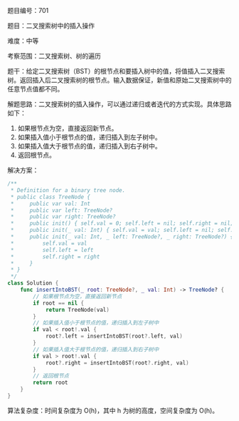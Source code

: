 题目编号：701

题目：二叉搜索树中的插入操作

难度：中等

考察范围：二叉搜索树、树的遍历

题干：给定二叉搜索树（BST）的根节点和要插入树中的值，将值插入二叉搜索树。返回插入后二叉搜索树的根节点。输入数据保证，新值和原始二叉搜索树中的任意节点值都不同。

解题思路：二叉搜索树的插入操作，可以通过递归或者迭代的方式实现。具体思路如下：

1. 如果根节点为空，直接返回新节点。
2. 如果插入值小于根节点的值，递归插入到左子树中。
3. 如果插入值大于根节点的值，递归插入到右子树中。
4. 返回根节点。

解决方案：

```swift
/**
 * Definition for a binary tree node.
 * public class TreeNode {
 *     public var val: Int
 *     public var left: TreeNode?
 *     public var right: TreeNode?
 *     public init() { self.val = 0; self.left = nil; self.right = nil; }
 *     public init(_ val: Int) { self.val = val; self.left = nil; self.right = nil; }
 *     public init(_ val: Int, _ left: TreeNode?, _ right: TreeNode?) {
 *         self.val = val
 *         self.left = left
 *         self.right = right
 *     }
 * }
 */
class Solution {
    func insertIntoBST(_ root: TreeNode?, _ val: Int) -> TreeNode? {
        // 如果根节点为空，直接返回新节点
        if root == nil {
            return TreeNode(val)
        }
        // 如果插入值小于根节点的值，递归插入到左子树中
        if val < root!.val {
            root?.left = insertIntoBST(root?.left, val)
        }
        // 如果插入值大于根节点的值，递归插入到右子树中
        if val > root!.val {
            root?.right = insertIntoBST(root?.right, val)
        }
        // 返回根节点
        return root
    }
}
```

算法复杂度：时间复杂度为 O(h)，其中 h 为树的高度，空间复杂度为 O(h)。